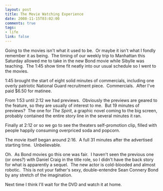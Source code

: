 ```yaml
--- 
layout: post
title: The Movie Watching Experience
date: 2008-11-15T03:02:00
comments: true
tags:
- life
link: false
---
```

Going to the movies isn't what it used to be.  Or maybe it isn't what I fondly remember it as being.  The timing of our weekly trip to Manhattan this Saturday allowed me to take in the new Bond movie while Sibylle was teaching.  The 1:45 show time fit neatly into our usual schedule so I went to the movies.

1:45 brought the start of eight solid minutes of commercials, including one overly patriotic National Guard recruitment piece.  Commercials.  After I've paid $6.50 for matinee.  

From 1:53 until 2:12 we had previews.  Obviously the previews are geared to the feature, so they are usually of interest to me.  But 19 minutes of previews?  The one for <em>The Spirit</em>, a graphic novel coming to the big screen, probably contained the entire story line in the several minutes it ran.

Finally at 2:12 or so we go to see the theaters self-promotion clip, filled with people happily consuming overpriced soda and popcorn. 

The movie itself began around 2:16.  A full 31 minutes after the advertised starting time.  Unbelievable. 

Oh.  As Bond movies go this one was fair.  I haven't seen the previous one (or ones?) with Daniel Craig in the title role, so I didn't have the back story for what is apparently a sequel.  The new actor is cold-blooded and almost robotic.  This is not your father's sexy, double-entendre Sean Connery Bond by any stretch of the imagination.

Next time I think I'll wait for the DVD and watch it at home.
